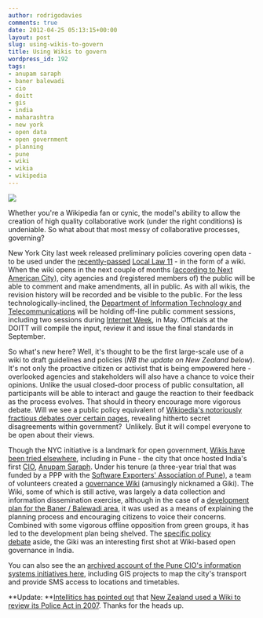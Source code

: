```yaml
---
author: rodrigodavies
comments: true
date: 2012-04-25 05:13:15+00:00
layout: post
slug: using-wikis-to-govern
title: Using Wikis to govern
wordpress_id: 192
tags:
- anupam saraph
- baner balewadi
- cio
- doitt
- gis
- india
- maharashtra
- new york
- open data
- open government
- planning
- pune
- wiki
- wikia
- wikipedia
---
```


[![](http://rodrigodavies.com/blog/wp-content/uploads/2012/04/pune.jpg)](http://rodrigodavies.com/blog/wp-content/uploads/2012/04/pune.jpg)

Whether you're a Wikipedia fan or cynic, the model's ability to allow the creation of high quality collaborative work (under the right conditions) is undeniable. So what about that most messy of collaborative processes, governing?

New York City last week released preliminary policies covering open data - to be used under the [recently-passed](http://www.nyc.gov/portal/site/nycgov/menuitem.c0935b9a57bb4ef3daf2f1c701c789a0/index.jsp?pageID=mayor_press_release&catID=1194&doc_name=http%3A%2F%2Fwww.nyc.gov%2Fhtml%2Fom%2Fhtml%2F2012a%2Fpr081-12.html&cc=unused1978&rc=1194&ndi=1) [Local Law 11](http://nycopendata.pediacities.com/wiki/index.php/Local_Law_11_of_2012) - in the form of a wiki. When the wiki opens in the next couple of months ([according to Next American City](http://americancity.org/daily/entry/tktk1)), city agencies and (registered members of) the public will be able to comment and make amendments, all in public. As with all wikis, the revision history will be recorded and be visible to the public. For the less technologically-inclined, the [Department of Information Technology and Telecommunications](http://www.nyc.gov/html/doitt/html/home/home.shtml) will be holding off-line public comment sessions, including two sessions during [Internet Week](http://www.internetweekny.com/), in May. Officials at the DOITT will compile the input, review it and issue the final standards in September.

So what's new here? Well, it's thought to be the first large-scale use of a wiki to draft guidelines and policies (_NB the update on New Zealand below_). It's not only the proactive citizen or activist that is being empowered here - overlooked agencies and stakeholders will also have a chance to voice their opinions. Unlike the usual closed-door process of public consultation, all participants will be able to interact and gauge the reaction to their feedback as the process evolves. That should in theory encourage more vigorous debate. Will we see a public policy equivalent of [Wikipedia's notoriously fractious debates over certain pages](http://en.wikipedia.org/wiki/Wikipedia:List_of_controversial_issues), revealing hitherto secret disagreements within government?  Unlikely. But it will compel everyone to be open about their views.

Though the NYC initiative is a landmark for open government, [Wikis have been tried elsewhere](http://twitter.com/rodrigodavies/status/194667811564564480), including in Pune - the city that once hosted India's first [CIO](http://twitter.com/ciopune), [Anupam Saraph](http://twitter.com/anupamsaraph). Under his tenure (a three-year trial that was funded by a PPP with the [Software Exporters' Association of Pune](http://www.softexpune.org)), a team of volunteers created a [governance Wiki](http://government.wikia.com/wiki/Category:Pune_Projects) (amusingly nicknamed a Giki). The Wiki, some of which is still active, was largely a data collection and information dissemination exercise, although in the case of a [development plan for the Baner / Balewadi area](http://government.wikia.com/wiki/Baner_Balewadi_DP), it was used as a means of explaining the planning process and encouraging citizens to voice their concerns. Combined with some vigorous offline opposition from green groups, it has led to the development plan being shelved. The [specific policy debate](http://www.indianexpress.com/news/dp-for-banerbalewadi-activists-meet-cm/373138/) aside, the Giki was an interesting first shot at Wiki-based open governance in India.

You can also see the an [archived account of the Pune CIO's information systems initiatives here](http://ciopune.blogspot.in/), including GIS projects to map the city's transport and provide SMS access to locations and timetables.

**Update: **[Intellitics has pointed out](https://twitter.com/#!/intellitics/status/195372916471373826) that [New Zealand used a Wiki to review its Police Act in 2007](http://www.beekeeperdev.com/collabproj/display/case/New+Zealand+Police+Act/index.html). Thanks for the heads up.
